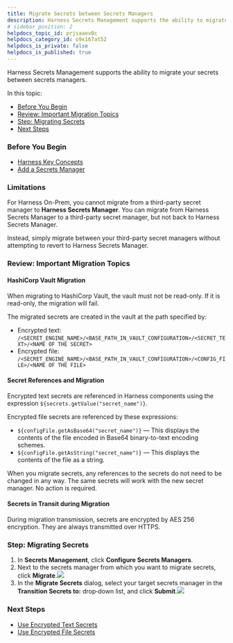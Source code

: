 ```yaml
---
title: Migrate Secrets between Secrets Managers
description: Harness Secrets Management supports the ability to migrate your secrets between secrets managers. In this topic --  Before You Begin. Review --  Important Migration Topics. Step --  Migrating Secrets. Next St…
# sidebar_position: 2
helpdocs_topic_id: prjsaaev0c
helpdocs_category_id: o9x167at52
helpdocs_is_private: false
helpdocs_is_published: true
---
```


Harness Secrets Management supports the ability to migrate your secrets between secrets managers.

In this topic:

* [Before You Begin](#before_you_begin)
* [Review: Important Migration Topics](#review_important_migration_topics)
* [Step: Migrating Secrets](#step_migrating_secrets)
* [Next Steps](#next_steps)

### Before You Begin

* [Harness Key Concepts](/article/4o7oqwih6h-harness-key-concepts)
* [Add a Secrets Manager](/article/uuer539u3l-add-a-secrets-manager)

### Limitations

For Harness On-Prem, you cannot migrate from a third-party secret manager to **Harness Secrets Manager**. You can migrate from Harness Secrets Manager to a third-party secret manager, but not back to Harness Secrets Manager.

Instead, simply migrate between your third-party secret managers without attempting to revert to Harness Secrets Manager.

### Review: Important Migration Topics

#### HashiCorp Vault Migration

When migrating to HashiCorp Vault, the vault must not be read-only. If it is read-only, the migration will fail.

The migrated secrets are created in the vault at the path specified by:

* Encrypted text:  
 `/<SECRET_ENGINE_NAME>/<BASE_PATH_IN_VAULT_CONFIGURATION>/<SECRET_TEXT>/<NAME OF THE SECRET>`
* Encrypted file:  
`/<SECRET_ENGINE_NAME>/<BASE_PATH_IN_VAULT_CONFIGURATION>/<CONFIG_FILE>/<NAME OF THE FILE>`

#### Secret References and Migration

Encrypted text secrets are referenced in Harness components using the expression `${secrets.getValue("secret_name")}`.

Encrypted file secrets are referenced by these expressions:

* `${configFile.getAsBase64("secret_name")}` — This displays the contents of the file encoded in Base64 binary-to-text encoding schemes.
* `${configFile.getAsString("secret_name")}` — This displays the contents of the file as a string.

When you migrate secrets, any references to the secrets do not need to be changed in any way. The same secrets will work with the new secret manager. No action is required.

#### Secrets in Transit during Migration

During migration transmission, secrets are encrypted by AES 256 encryption. They are always transmitted over HTTPS.

### Step: Migrating Secrets

1. In **Secrets Management**, click **Configure Secrets Managers**.
2. Next to the secrets manager from which you want to migrate secrets, click **Migrate**.![](https://files.helpdocs.io/kw8ldg1itf/articles/q7fqo7wt73/1585198089694/image.png)
3. In the **Migrate Secrets** dialog, select your target secrets manager in the **Transition Secrets to:** drop‑down list, and click **Submit**.![](https://files.helpdocs.io/kw8ldg1itf/articles/q7fqo7wt73/1585198189196/image.png)

### Next Steps

* [Use Encrypted Text Secrets](/article/ygyvp998mu-use-encrypted-text-secrets)
* [Use Encrypted File Secrets](/article/nt5vchhka4-use-encrypted-file-secrets)


